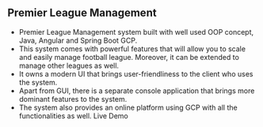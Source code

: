 ## **Premier League Management**

 - Premier League Management system built with well used OOP concept, Java, Angular and Spring Boot GCP.
 - This system comes with powerful features that will allow you to scale and easily manage football league. Moreover, it can be extended to manage other leagues as well.
 - It owns a modern UI that brings user-friendliness to the client who uses the system.
 - Apart from GUI, there is a separate console application that brings more dominant features to the system.
 - The system also provides an online platform using GCP with all the functionalities as well. Live Demo
